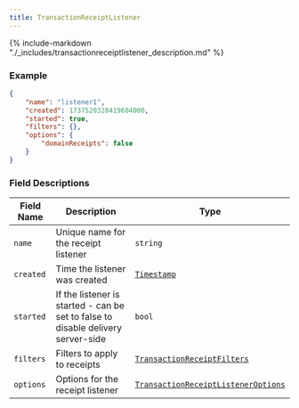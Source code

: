 ```yaml
---
title: TransactionReceiptListener
---
```

{% include-markdown "./_includes/transactionreceiptlistener_description.md" %}

### Example

```json
{
    "name": "listener1",
    "created": 1737520328419604000,
    "started": true,
    "filters": {},
    "options": {
        "domainReceipts": false
    }
}
```

### Field Descriptions

| Field Name | Description | Type |
|------------|-------------|------|
| `name` | Unique name for the receipt listener | `string` |
| `created` | Time the listener was created | [`Timestamp`](simpletypes.md#timestamp) |
| `started` | If the listener is started - can be set to false to disable delivery server-side | `bool` |
| `filters` | Filters to apply to receipts | [`TransactionReceiptFilters`](transactionreceiptfilters.md#transactionreceiptfilters) |
| `options` | Options for the receipt listener | [`TransactionReceiptListenerOptions`](transactionreceiptlisteneroptions.md#transactionreceiptlisteneroptions) |

